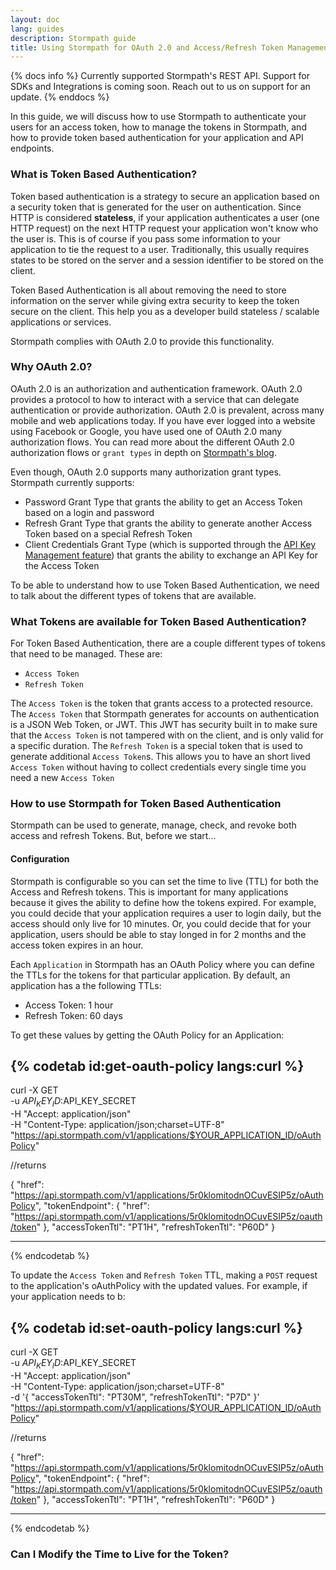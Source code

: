 ```yaml
---
layout: doc
lang: guides
description: Stormpath guide 
title: Using Stormpath for OAuth 2.0 and Access/Refresh Token Management
---
```


{% docs info %} 
Currently supported Stormpath's REST API.  Support for SDKs and Integrations is coming soon.  Reach out to us on support for an update.
{% enddocs %}

In this guide, we will discuss how to use Stormpath to authenticate your users for an access token, how to manage the tokens in Stormpath, and how to provide token based authentication for your application and API endpoints.

### What is Token Based Authentication?

Token based authentication is a strategy to secure an application based on a security token that is generated for the user on authentication.  Since HTTP is considered __stateless__, if your application authenticates a user (one HTTP request) on the next HTTP request your application won't know who the user is.  This is of course if you pass some information to your application to tie the request to a user. Traditionally, this usually requires states to be stored on the server and a session identifier to be stored on the client.

Token Based Authentication is all about removing the need to store information on the server while giving extra security to keep the token secure on the client.  This help you as a developer build stateless / scalable applications or services.

Stormpath complies with OAuth 2.0 to provide this functionality.

### Why OAuth 2.0?

OAuth 2.0 is an authorization and authentication framework.  OAuth 2.0 provides a protocol to how to interact with a service that can delegate authentication or provide authorization.  OAuth 2.0 is prevalent, across many mobile and web applications today.  If you have ever logged into a website using Facebook or Google, you have used one of OAuth 2.0 many authorization flows. You can read more about the different OAuth 2.0 authorization flows or `grant types` in depth on [Stormpath's blog](https://stormpath.com/blog/what-the-heck-is-oauth/).

Even though, OAuth 2.0 supports many authorization grant types.  Stormpath currently supports:

+ Password Grant Type that grants the ability to get an Access Token based on a login and password
+ Refresh Grant Type that grants the ability to generate another Access Token based on a special Refresh Token
+ Client Credentials Grant Type (which is supported through the [API Key Management feature](/guides/api-key-management/))  that grants the ability to exchange an API Key for the Access Token

To be able to understand how to use Token Based Authentication, we need to talk about the different types of tokens that are available.

### What Tokens are available for Token Based Authentication?

For Token Based Authentication, there are a couple different types of tokens that need to be managed.  These are:

+ `Access Token`
+ `Refresh Token`

The `Access Token` is the token that grants access to a protected resource.  The `Access Token` that Stormpath generates for accounts on authentication is a JSON Web Token, or JWT.  This JWT has security built in to make sure that the `Access Token` is not tampered with on the client, and is only valid for a specific duration.  The `Refresh Token` is a special token that is used to generate additional `Access Token`s.  This allows you to have an short lived `Access Token` without having to collect credentials every single time you need a new `Access Token`

### How to use Stormpath for Token Based Authentication

Stormpath can be used to generate, manage, check, and revoke both access and refresh Tokens. But, before we start...

#### Configuration

Stormpath is configurable so you can set the time to live (TTL) for both the Access and Refresh tokens.  This is important for many applications because it gives the ability to define how the tokens expired.  For example, you could decide that your application requires a user to login daily, but the access should only live for 10 minutes.  Or, you could decide that for your application, users should be able to stay longed in for 2 months and the access token expires in an hour. 

Each `Application` in Stormpath has an OAuth Policy where you can define the TTLs for the tokens for that particular application.  By default, an application has a the following TTLs:

+ Access Token: 1 hour
+ Refresh Token: 60 days

To get these values by getting the OAuth Policy for an Application:

{% codetab id:get-oauth-policy langs:curl %}
------
curl -X GET \
     -u $API_KEY_ID:$API_KEY_SECRET \
     -H "Accept: application/json" \
     -H "Content-Type: application/json;charset=UTF-8" \
     "https://api.stormpath.com/v1/applications/$YOUR_APPLICATION_ID/oAuthPolicy"

//returns

{
    "href": "https://api.stormpath.com/v1/applications/5r0klomitodnOCuvESIP5z/oAuthPolicy",
    "tokenEndpoint": { 
            "href": "https://api.stormpath.com/v1/applications/5r0klomitodnOCuvESIP5z/oauth/token"
    },
    "accessTokenTtl": "PT1H",
    "refreshTokenTtl": "P60D"
}

------
{% endcodetab %}

To update the `Access Token` and `Refresh Token` TTL, making a `POST` request to the application's oAuthPolicy with the updated values.  For example, if your application needs to b:

{% codetab id:set-oauth-policy langs:curl %}
------
curl -X GET \
     -u $API_KEY_ID:$API_KEY_SECRET \
     -H "Accept: application/json" \
     -H "Content-Type: application/json;charset=UTF-8" \
     -d '{
            "accessTokenTtl": "PT30M",
            "refreshTokenTtl": "P7D"
        }' \
     "https://api.stormpath.com/v1/applications/$YOUR_APPLICATION_ID/oAuthPolicy"

//returns

{
    "href": "https://api.stormpath.com/v1/applications/5r0klomitodnOCuvESIP5z/oAuthPolicy",
    "tokenEndpoint": { 
            "href": "https://api.stormpath.com/v1/applications/5r0klomitodnOCuvESIP5z/oauth/token"
    },
    "accessTokenTtl": "PT1H",
    "refreshTokenTtl": "P60D"
}

------
{% endcodetab %}



### Can I Modify the Time to Live for the Token?



